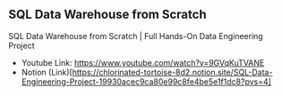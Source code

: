 ## SQL Data Warehouse from Scratch  
SQL Data Warehouse from Scratch | Full Hands-On Data Engineering Project


- Youtube Link: https://www.youtube.com/watch?v=9GVqKuTVANE
- Notion (Link)[https://chlorinated-tortoise-8d2.notion.site/SQL-Data-Engineering-Project-19930acec9ca80e99c8fe4be5e1f1dc8?pvs=4]